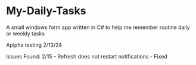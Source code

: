 # My-Daily-Tasks

A small windows form app written in C# to help me remember routine daily or weekly tasks

Aplpha testing 2/13/24

Issues Found:
2/15 - Refresh does not restart notifications - Fixed
